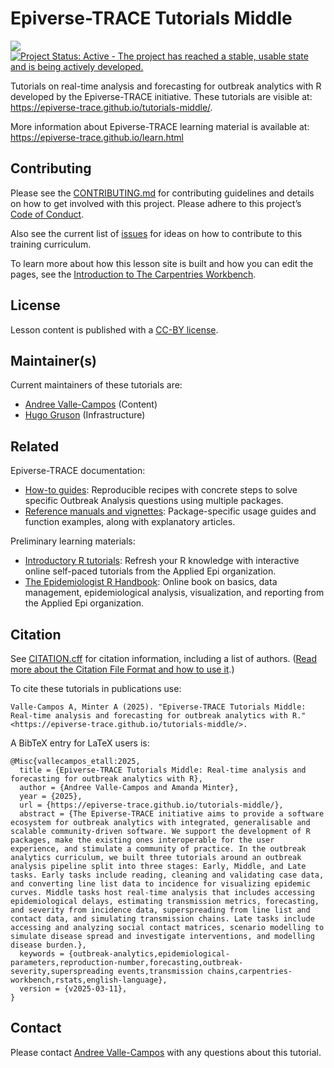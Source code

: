 
<!-- README.md is generated from README.Rmd. Please edit that file -->

# Epiverse-TRACE Tutorials Middle

<!-- badges: start -->

[![](https://img.shields.io/badge/lifecycle-stable-brightgreen.svg)](https://lifecycle.r-lib.org/articles/stages.html#stable)
[![Project Status: Active - The project has reached a stable, usable
state and is being actively
developed.](https://www.repostatus.org/badges/latest/active.svg)](https://www.repostatus.org/#active)
<!-- badges: end -->

Tutorials on real-time analysis and forecasting for outbreak analytics
with R developed by the Epiverse-TRACE initiative. These tutorials are
visible at: <https://epiverse-trace.github.io/tutorials-middle/>.

More information about Epiverse-TRACE learning material is available at:
<https://epiverse-trace.github.io/learn.html>

## Contributing

Please see the [CONTRIBUTING.md](CONTRIBUTING.md) for contributing
guidelines and details on how to get involved with this project. Please
adhere to this project’s [Code of Conduct](CODE_OF_CONDUCT.md).

Also see the current list of
[issues](https://github.com/epiverse-trace/tutorials-middle/issues) for
ideas on how to contribute to this training curriculum.

To learn more about how this lesson site is built and how you can edit
the pages, see the [Introduction to The Carpentries
Workbench](https://carpentries.github.io/sandpaper-docs/).

<!-- ## Support -->
<!-- Please see our [Getting help guide](/.github/SUPPORT.md) for support. -->

## License

Lesson content is published with a [CC-BY license](LICENSE.md).

## Maintainer(s)

Current maintainers of these tutorials are:

- [Andree Valle-Campos](https://github.com/avallecam/) (Content)
- [Hugo Gruson](https://github.com/Bisaloo/) (Infrastructure)

<!--
Former maintainers:
&#10;- [Andree Valle-Campos](https://github.com/avallecam/) 
&#10;-->
<!--## Acknowledgements-->

## Related

Epiverse-TRACE documentation:

- [How-to guides](https://epiverse-trace.github.io/howto/): Reproducible
  recipes with concrete steps to solve specific Outbreak Analysis
  questions using multiple packages.
- [Reference manuals and
  vignettes](https://epiverse-trace.github.io/getting-started.html#epiverse-trace-packages):
  Package-specific usage guides and function examples, along with
  explanatory articles.

Preliminary learning materials:

- [Introductory R
  tutorials](https://appliedepi.org/resources/tutorials.html): Refresh
  your R knowledge with interactive online self-paced tutorials from the
  Applied Epi organization.
- [The Epidemiologist R
  Handbook](https://www.epirhandbook.com/en/index.html): Online book on
  basics, data management, epidemiological analysis, visualization, and
  reporting from the Applied Epi organization.

## Citation

See [CITATION.cff](CITATION.cff) for citation information, including a
list of authors. ([Read more about the Citation File Format and how to
use it](https://citation-file-format.github.io/).)

To cite these tutorials in publications use:

    Valle-Campos A, Minter A (2025). "Epiverse-TRACE Tutorials Middle:
    Real-time analysis and forecasting for outbreak analytics with R."
    <https://epiverse-trace.github.io/tutorials-middle/>.

A BibTeX entry for LaTeX users is:

    @Misc{vallecampos_etall:2025,
      title = {Epiverse-TRACE Tutorials Middle: Real-time analysis and forecasting for outbreak analytics with R},
      author = {Andree Valle-Campos and Amanda Minter},
      year = {2025},
      url = {https://epiverse-trace.github.io/tutorials-middle/},
      abstract = {The Epiverse-TRACE initiative aims to provide a software ecosystem for outbreak analytics with integrated, generalisable and scalable community-driven software. We support the development of R packages, make the existing ones interoperable for the user experience, and stimulate a community of practice. In the outbreak analytics curriculum, we built three tutorials around an outbreak analysis pipeline split into three stages: Early, Middle, and Late tasks. Early tasks include reading, cleaning and validating case data, and converting line list data to incidence for visualizing epidemic curves. Middle tasks host real-time analysis that includes accessing epidemiological delays, estimating transmission metrics, forecasting, and severity from incidence data, superspreading from line list and contact data, and simulating transmission chains. Late tasks include accessing and analyzing social contact matrices, scenario modelling to simulate disease spread and investigate interventions, and modelling disease burden.},
      keywords = {outbreak-analytics,epidemiological-parameters,reproduction-number,forecasting,outbreak-severity,superspreading events,transmission chains,carpentries-workbench,rstats,english-language},
      version = {v2025-03-11},
    }

## Contact

Please contact [Andree
Valle-Campos](mailto:andree.valle-campos@lshtm.ac.uk) with any questions
about this tutorial.
